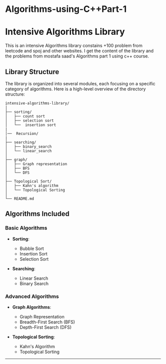# Algorithms-using-C++Part-1
# Intensive Algorithms Library

This is an intensive Algorithms library constains +100 problem from leetcode and spoj and other websites.
I get the content of the library and the problems from mostafa saad's Algorithms part 1 using c++ course.

## Library Structure

The library is organized into several modules, each focusing on a specific category of algorithms. Here is a high-level overview of the directory structure:

```
intensive-algorithms-library/
│
├── sorting/
│   ├── count sort
│   ├── selection sort
│   └──  insertion sort
|
│──  Recursion/
|
├── searching/
│   ├── binary_search
│   └── linear_search
│
├── graph/
│   ├── Graph representation
│   ├── BFS
│   └── DFS
│
├── Topological Sort/
│   ├── Kahn's algorithm
│   └── Topological Sorting
│
└── README.md
```

## Algorithms Included

### Basic Algorithms

- **Sorting**:
  - Bubble Sort
  - Insertion Sort
  - Selection Sort

- **Searching**:
  - Linear Search
  - Binary Search

### Advanced Algorithms

- **Graph Algorithms**:
  - Graph Representation
  - Breadth-First Search (BFS)
  - Depth-First Search (DFS)

- **Topological Sorting**:
  - Kahn's Algorithm
  - Topological Sorting

---
